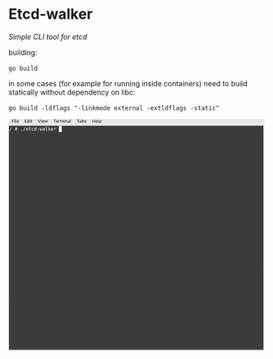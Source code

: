 # Etcd-walker
_Simple CLI tool for etcd_

building:

```
go build
```
in some cases (for example for running inside containers) need to build statically without dependency on libc:
```
go build -ldflags "-linkmode external -extldflags -static"
```

![etcd walker](https://github.com/nexusriot/etcd-walker/blob/main/etcd-walker.gif?raw=true)